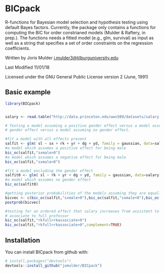# BICpack

R-functions for Bayesian model selection and hypothesis testing using default Bayes factors. Currently, the package only contains a functions for computing the BIC for order constrianed models (Mulder & Raftery, in prep.). The functions needs a fitted model (e.g., glm, survival) as input as well as a string that specifies a set of order constraints on the regression coefficients.

Written by Joris Mulder <j.mulder3@tilburguniversity.edu>

Last Modified 11/01/18

Licensed under the GNU General Public License version 2 (June, 1991)

Basic example
-------------

``` r
library(BICpack)


salary <- read.table("http://data.princeton.edu/wws509/datasets/salary.dat", header=TRUE)

# Testing a model assuming a positive gender effect versus a model assuming a negative
# gender effect versus a model assuming no gender effect.

#fit a model with all effects present
salfit <- glm( sl ~ sx + rk + yr + dg + yd, family = gaussian, data=salary)
#a model which assumes a positive effect for being male
bic_oc(salfit,"sxmale>0")
#a model which assumes a negative effect for being male
bic_oc(salfit,"sxmale<0")

#fit a model excluding the gender effect
salfit0 <- glm( sl ~ rk + yr + dg + yd, family = gaussian, data=salary)
#a model which assumes no gender effect
bic_oc(salfit0)

#getting posterior probabilities of the models assuming they are equally likely a priori
bicvec <- c(bic_oc(salfit,"sxmale>0"),bic_oc(salfit,"sxmale<0"),bic_oc(salfit0))
postprob(bicvec)

#testing for an ordered effect that salary increases from assistent to associate, and from
# associate to full professor
bic_oc(salfit,"rkfull>rkassociate>0")
bic_oc(salfit,"rkfull>rkassociate>0",complement=TRUE)
```

Installation
------------

You can install BICpack from github with:

``` r
# install.packages("devtools")
devtools::install_github("jomulder/BICpack")
